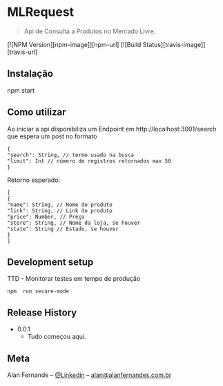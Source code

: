 # MLRequest
> Api de Consulta a Produtos no Mercado Livre.

[![NPM Version][npm-image]][npm-url]
[![Build Status][travis-image]][travis-url]


## Instalação

npm start

## Como utilizar

Ao iniciar a api disponibiliza um Endpoint em http://localhost:3001/search que espera um post no formato

```
{
"search": String, // termo usado na busca
"limit": Int // número de registros retornados max 50
}
```

Retorno esperado:
````
[
{
"name": String, // Nome do produto
"link": String, // Link do produto
"price": Number, // Preço
"store": String, // Nome da loja, se houver
"state": String // Estado, se houver
}
]
````


## Development setup

TTD - Monitorar testes em tempo de produção

```
npm  run secure-mode
```

## Release History

* 0.0.1
    * Tudo começou aqui.

## Meta

Alan Fernande – [@Linkedin](https://www.linkedin.com/in/alan-fernandes-78153a22/) – alan@alanfernandes.com.br